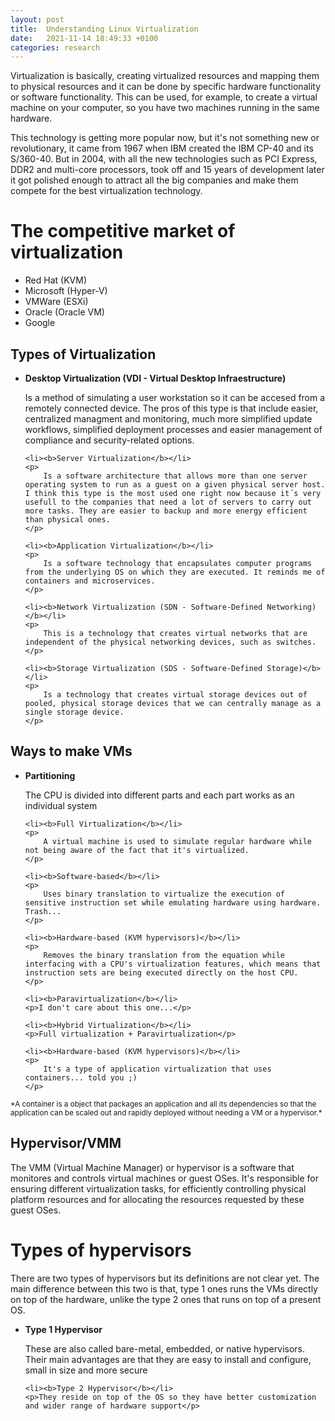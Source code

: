 ```yaml
---
layout:	post
title:	Understanding Linux Virtualization
date:   2021-11-14 18:49:33 +0100
categories: research
---
```


<p>Virtualization is basically, creating virtualized resources and mapping them to physical resources and it can be done by specific hardware functionality or software functionality. This can be used, for example, to create a virtual machine on your computer, so you have two machines running in the same hardware. </p>
<p>This technology is getting more popular now, but it's not something new or revolutionary, it came from 1967 when IBM created the IBM CP-40 and its S/360-40. But in 2004, with all the new technologies such as PCI Express, DDR2 and multi-core processors, took off and 15 years of development later it got polished enough to attract all the big companies and make them compete for the best virtualization technology.</p>

<h1>The competitive market of virtualization</h1>
<ul>
	<li>Red Hat (KVM)</li>
	<li>Microsoft (Hyper-V)</li>
	<li>VMWare (ESXi)</li>
	<li>Oracle (Oracle VM)</li>
	<li>Google</li>
</ul>

<h2>Types of Virtualization</h2>
<ul>
	<li><b>Desktop Virtualization (VDI - Virtual Desktop Infraestructure)</b></li>
	<p>
		Is a method of simulating a user workstation so it can be accesed from a remotely connected device. The pros of this type is that include easier, centralized managment and monitoring, much more simplified update workflows, simplified deployment processes and easier management of compliance and security-related options.
	</p>

	<li><b>Server Virtualization</b></li>
	<p>
		Is a software architecture that allows more than one server operating system to run as a guest on a given physical server host. I think this type is the most used one right now because it´s very usefull to the companies that need a lot of servers to carry out more tasks. They are easier to backup and more energy efficient than physical ones.
	</p>

	<li><b>Application Virtualization</b></li>
	<p>
		Is a software technology that encapsulates computer programs from the underlying OS on which they are executed. It reminds me of containers and microservices.
	</p>

	<li><b>Network Virtualization (SDN - Software-Defined Networking)</b></li>
	<p>
		This is a technology that creates virtual networks that are independent of the physical networking devices, such as switches.
	</p>

	<li><b>Storage Virtualization (SDS - Software-Defined Storage)</b></li>
	<p>
		Is a technology that creates virtual storage devices out of pooled, physical storage devices that we can centrally manage as a single storage device.
	</p>
</ul>

<h2>Ways to make VMs</h2>
<ul>
	<li><b>Partitioning</b></li>
	<p>
		The CPU is divided into different parts and each part works as an individual system
	</p>

	<li><b>Full Virtualization</b></li>
	<p>
		A virtual machine is used to simulate regular hardware while not being aware of the fact that it's virtualized.
	</p>

	<li><b>Software-based</b></li>
	<p>
		Uses binary translation to virtualize the execution of sensitive instruction set while emulating hardware using hardware. Trash...
	</p>

	<li><b>Hardware-based (KVM hypervisors)</b></li>
	<p>
		Removes the binary translation from the equation while interfacing with a CPU's virtualization features, which means that instruction sets are being executed directly on the host CPU.
	</p>

	<li><b>Paravirtualization</b></li>
	<p>I don't care about this one...</p>

	<li><b>Hybrid Virtualization</b></li>
	<p>Full virtualization + Paravirtualization</p>

	<li><b>Hardware-based (KVM hypervisors)</b></li>
	<p> 
		It's a type of application virtualization that uses containers... told you ;)
	</p>
</ul>
<small>
		*A container is a object that packages an application and all its dependencies so that the application can be scaled out and rapidly deployed without needing a VM or a hypervisor.*
</small>

<h2> Hypervisor/VMM </h2>
<p>
	The VMM (Virtual Machine Manager) or hypervisor is a software that monitores and controls virtual machines or guest OSes. It's responsible for ensuring different virtualization tasks, for efficiently controlling physical platform resources and for allocating the resources requested by these guest OSes.
</p>
<h1>Types of hypervisors</h1>
<p>
There are two types of hypervisors but its definitions are not clear yet. The main difference between this two is that, type 1 ones runs the VMs directly on top of the hardware, unlike the type 2 ones that runs on top of a present OS.
</p>
<ul>
	<li><b>Type 1 Hypervisor</b></li>
	<p> These are also called bare-metal, embedded, or native hypervisors. Their main advantages are that they are easy to install and configure, small in size and more secure</p>

	<li><b>Type 2 Hypervisor</b></li>
	<p>They reside on top of the OS so they have better customization and wider range of hardware support</p>
</ul>
